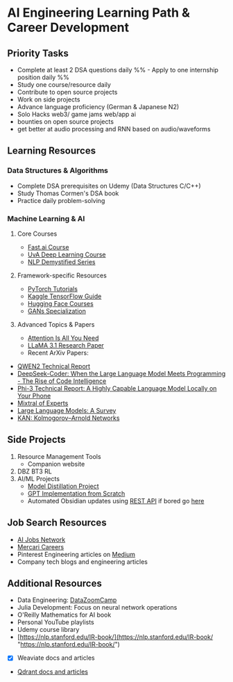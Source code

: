 # AI Engineering Learning Path & Career Development

## Priority Tasks
- Complete at least 2 DSA questions daily
%% - Apply to one internship position daily %%
- Study one course/resource daily
- Contribute to open source projects
- Work on side projects
- Advance language proficiency (German & Japanese N2)
- Solo Hacks web3/ game jams web/app ai
- bounties on open source projects
- get better at audio processing and RNN based on audio/waveforms
## Learning Resources

### Data Structures & Algorithms
- Complete DSA prerequisites on Udemy (Data Structures C/C++)
- Study Thomas Cormen's DSA book
- Practice daily problem-solving

### Machine Learning & AI
1. Core Courses
   - [Fast.ai Course](https://course.fast.ai)
   - [UvA Deep Learning Course](https://uvadlc-notebooks.readthedocs.io/en/latest/index.html)
   - [NLP Demystified Series](https://www.youtube.com/playlist?list=PLw3N0OFSAYSEC_XokEcX8uzJmEZSoNGuS)

2. Framework-specific Resources
   - [PyTorch Tutorials](https://pytorch.org/tutorials/)
   - [Kaggle TensorFlow Guide](https://www.kaggle.com/learn-guide/tensorflow)
   - [Hugging Face Courses](https://huggingface.co/learn)
   - [GANs Specialization](https://www.coursera.org/specializations/generative-adversarial-networks-gans)

3. Advanced Topics & Papers
   - [Attention Is All You Need](https://arxiv.org/pdf/1706.03762)
   - [LLaMA 3.1 Research Paper](https://arxiv.org/abs/2407.21783)
   - Recent ArXiv Papers:
- [QWEN2 Technical Report](https://arxiv.org/pdf/2407.10671v4)
- [DeepSeek-Coder: When the Large Language Model Meets Programming - The Rise of Code Intelligence](https://arxiv.org/pdf/2401.14196v2)
- [Phi-3 Technical Report: A Highly Capable Language Model Locally on Your Phone](https://arxiv.org/pdf/2404.14219v4)
- [Mixtral of Experts](https://arxiv.org/pdf/2401.04088v1)
- [Large Language Models: A Survey](https://arxiv.org/pdf/2402.06196v2) 
- [KAN: Kolmogorov–Arnold Networks](https://arxiv.org/pdf/2404.19756v4) 



## Side Projects
1. Resource Management Tools
   - Companion website
2. DBZ BT3 RL
3. AI/ML Projects
   - [Model Distillation Project](https://youtu.be/q5REn6OAPRg)
   - [GPT Implementation from Scratch](https://youtu.be/kCc8FmEb1nY)
   - Automated Obsidian updates using [REST API](https://coddingtonbear.github.io/obsidian-local-rest-api/)
if bored go [here](obsidian://open?vault=computer%20science&file=LIFE%2FOther%20tech%20stuff)
 
## Job Search Resources
- [AI Jobs Network](https://aijobs.net)
- [Mercari Careers](https://apply.workable.com/mercari/)
- Pinterest Engineering articles on [Medium](https://medium.com/pinterest-engineering)
- Company tech blogs and engineering articles

## Additional Resources
- Data Engineering: [DataZoomCamp](https://dezoomcamp.streamlit.app/)
- Julia Development: Focus on neural network operations
- O'Reilly Mathematics for AI book
- Personal YouTube playlists
- Udemy course library
- [https://nlp.stanford.edu/IR-book/](https://nlp.stanford.edu/IR-book/ "https://nlp.stanford.edu/IR-book/")
- [x] Weaviate docs and articles
- [Qdrant docs and articles](https://qdrant.tech/articles/)